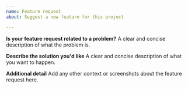 ```yaml
---
name: Feature request
about: Suggest a new feature for this project

---
```


**Is your feature request related to a problem?**
A clear and concise description of what the problem is.

**Describe the solution you'd like**
A clear and concise description of what you want to happen.

**Additional detail**
Add any other context or screenshots about the feature request here.
